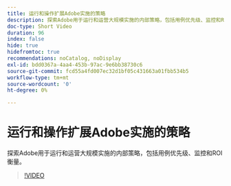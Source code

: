 ```yaml
---
title: 运行和操作扩展Adobe实施的策略
description: 探索Adobe用于运行和运营大规模实施的内部策略，包括用例优先级、监控和ROI衡量。
doc-type: Short Video
duration: 96
index: false
hide: true
hidefromtoc: true
recommendations: noCatalog, noDisplay
exl-id: bdd0367a-4aa4-453b-97ac-9e6bb38730c6
source-git-commit: fcd55a4fd007ec32d1bf05c431663a01fbb534b5
workflow-type: tm+mt
source-wordcount: '0'
ht-degree: 0%

---
```


# 运行和操作扩展Adobe实施的策略

探索Adobe用于运行和运营大规模实施的内部策略，包括用例优先级、监控和ROI衡量。

<!-- 62_S655_3442541_95_run-and-operate-strategies-for-scaling-adobe-implementations -->
>[!VIDEO](https://video.tv.adobe.com/v/3458338/?learn=on&enablevpops=true)
